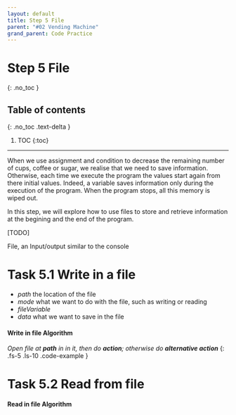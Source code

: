 ```yaml
---
layout: default
title: Step 5 File
parent: "#02 Vending Machine"
grand_parent: Code Practice
---
```


# Step 5 File
{: .no_toc }

## Table of contents
{: .no_toc .text-delta }

1. TOC
{:toc}

---

When we use assignment and condition to decrease the remaining number of cups, coffee or sugar, we realise that we need to save information. Otherwise, each time we execute the program the values start again from there initial values. Indeed, a variable saves information only during the execution of the program. When the program stops, all this memory is wiped out.

In this step, we will explore how to use files to store and retrieve information at the begining and the end of the program.

[TODO]

File, an Input/output similar to the console

# Task 5.1 Write in a file

* _path_ the location of the file
* _mode_ what we want to do with the file, such as writing or reading
* _fileVariable_ 
* _data_ what we want to save in the file

#### Write in file Algorithm

_Open file at **path** in  in it, then do **action**; otherwise do **alternative action**_
{: .fs-5 .ls-10 .code-example }

# Task 5.2 Read from file

#### Read in file Algorithm